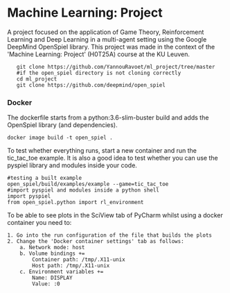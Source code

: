 # Machine Learning: Project
A project focused on the application of Game Theory, Reinforcement Learning and Deep Learning in a multi-agent setting using the Google DeepMind OpenSpiel library. This project was made in the context of the 'Machine Learning: Project' (H0T25A) course at the KU Leuven.

       git clone https://github.com/YannouRavoet/ml_project/tree/master
       #if the open_spiel directory is not cloning correctly
       cd ml_project
       git clone https://github.com/deepmind/open_spiel

### Docker
The dockerfile starts from a python:3.6-slim-buster build and adds the OpenSpiel library (and dependencies).

    docker image build -t open_spiel .
To test whether everything runs, start a new container and run the tic_tac_toe example. It is also a good idea to test whether you can use the pyspiel library and modules inside your code.

    #testing a built example
    open_spiel/build/examples/example --game=tic_tac_toe
    #import pyspiel and modules inside a python shell
    import pyspiel
    from open_spiel.python import rl_environment
    
To be able to see plots in the SciView tab of PyCharm whilst using a docker container you need to:

    1. Go into the run configuration of the file that builds the plots
    2. Change the 'Docker container settings' tab as follows:
        a. Network mode: host
        b. Volume bindings += 
            Container path: /tmp/.X11-unix 
            Host path: /tmp/.X11-unix
        c. Environment variables +=
            Name: DISPLAY
            Value: :0
